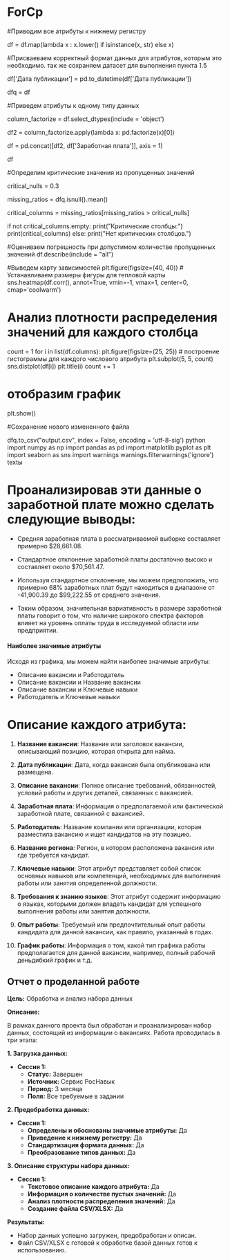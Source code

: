 # ForCp
#Приводим все атрибуты к нижнему регистру

df = df.map(lambda x : x.lower() if isinstance(x, str) else x)

#Присваеваем корректный формат данных для атрибутов, которым это необходимо. так же сохраняем датасет для выполнения пункта 1.5

df['Дата публикации'] = pd.to_datetime(df['Дата публикации'])

dfq = df

#Приведем атрибуты к одному типу данных

column_factorize = df.select_dtypes(include = 'object')

df2 = column_factorize.apply(lambda x: pd.factorize(x)[0])

df = pd.concat([df2, df['Заработная плата']], axis = 1)

df

#Определим критические значения из пропущенных значений

critical_nulls = 0.3

missing_ratios = dfq.isnull().mean()

critical_columns = missing_ratios[missing_ratios > critical_nulls]

if not critical_columns.empty:
     print("Критические столбцы:")
     print(critical_columns)
else:
    print("Нет критических столбцов.")
    
   
#Оцениваем погрешность при допустимом количестве пропущенных значений
df.describe(include = "all")

#Выведем карту зависимостей
plt.figure(figsize=(40, 40))  # Устанавливаем размеры фигуры для тепловой карты
sns.heatmap(df.corr(), annot=True, vmin=-1, vmax=1, center=0, cmap='coolwarm')


# Анализ плотности распределения значений для каждого столбца

count = 1 
for i in list(df.columns): 
    plt.figure(figsize=(25, 25))
    # построение гистограммы для каждого числового атрибута
    plt.subplot(5, 5, count) 
    sns.distplot(df[i]) 
    plt.title(i)
    count += 1
# отобразим график

plt.show()

#Сохранение нового измененного файла

dfq.to_csv("output.csv", index = False, encoding = 'utf-8-sig')
python
import numpy as np
import pandas as pd
import matplotlib.pyplot as plt
import seaborn as sns
import warnings 
warnings.filterwarnings('ignore')
textы

# Проанализировав эти данные о заработной плате можно сделать следующие выводы:

- Средняя заработная плата в рассматриваемой выборке составляет примерно $28,661.08.

- Стандартное отклонение заработной платы достаточно высоко и составляет около $70,561.47.

- Используя стандартное отклонение, мы можем предположить, что примерно 68% заработных плат будут находиться в диапазоне от -41,900.39 до $99,222.55 от среднего значения.

- Таким образом, значительная вариативность в размере заработной платы говорит о том, что наличие широкого спектра факторов влияет на уровень оплаты труда в исследуемой области или предприятии.


#### Наиболее значимые атрибуты

Исходя из графика, мы можем найти наиболее значимые 
атрибуты:

- Описание вакансии и Работодатель
- Описание вакансии и Название вакансии
- Описание вакансии и Ключевые навыки
- Работодатель и Ключевые навыки


# Описание каждого атрибута:

1. **Название вакансии**: Название или заголовок вакансии, описывающий позицию, которая открыта для найма.

2. **Дата публикации**: Дата, когда вакансия была опубликована или размещена.

3. **Описание вакансии**: Полное описание требований, обязанностей, условий работы и других деталей, связанных с вакансией.

4. **Заработная плата**: Информация о предполагаемой или фактической заработной плате, связанной с вакансией.

5. **Работодатель**: Название компании или организации, которая разместила вакансию и ищет кандидатов на эту позицию.

6. **Название региона**: Регион, в котором расположена вакансия или где требуется кандидат.

7. **Ключевые навыки**:  Этот атрибут представляет собой список основных навыков или компетенций, необходимых для выполнения работы или занятия определенной должности.

8. **Требования к знанию языков**:  Этот атрибут содержит информацию о языках, которыми должен владеть кандидат для успешного выполнения работы или занятия должности.

9. **Опыт работы**: Требуемый или предпочтительный опыт работы кандидата для данной вакансии, как правило, указанный в годах.

10. **График работы**: Информация о том, какой тип графика работы предполагается для данной вакансии, например, полный рабочий деньдибкий график и т.д.





## Отчет о проделанной работе

**Цель:** Обработка и анализ набора данных

**Описание:**

В рамках данного проекта был обработан и проанализирован набор данных, состоящий из информации о вакансиях. Работа проводилась в три этапа:

**1. Загрузка данных:**

* **Сессия 1:**
    * **Статус:** Завершен
    * **Источник:** Сервис РосНавык
    * **Период:** 3 месяца
    * **Поля:** Все требуемые в задании

**2. Предобработка данных:**

* **Сессия 1:**
    * **Определены и обоснованы значимые атрибуты:** Да
    * **Приведение к нижнему регистру:** Да
    * **Стандартизация формата данных:** Да
    * **Преобразование типов данных:** Да

**3. Описание структуры набора данных:**

* **Сессия 1:**
    * **Текстовое описание каждого атрибута:** Да
    * **Информация о количестве пустых значений:** Да
    * **Анализ плотности распределения значений:** Да
    * **Создание файла CSV/XLSX:** Да

**Результаты:**

* Набор данных успешно загружен, предобработан и описан.
* Файл CSV/XLSX с готовой к обработке базой данных готов к использованию.
